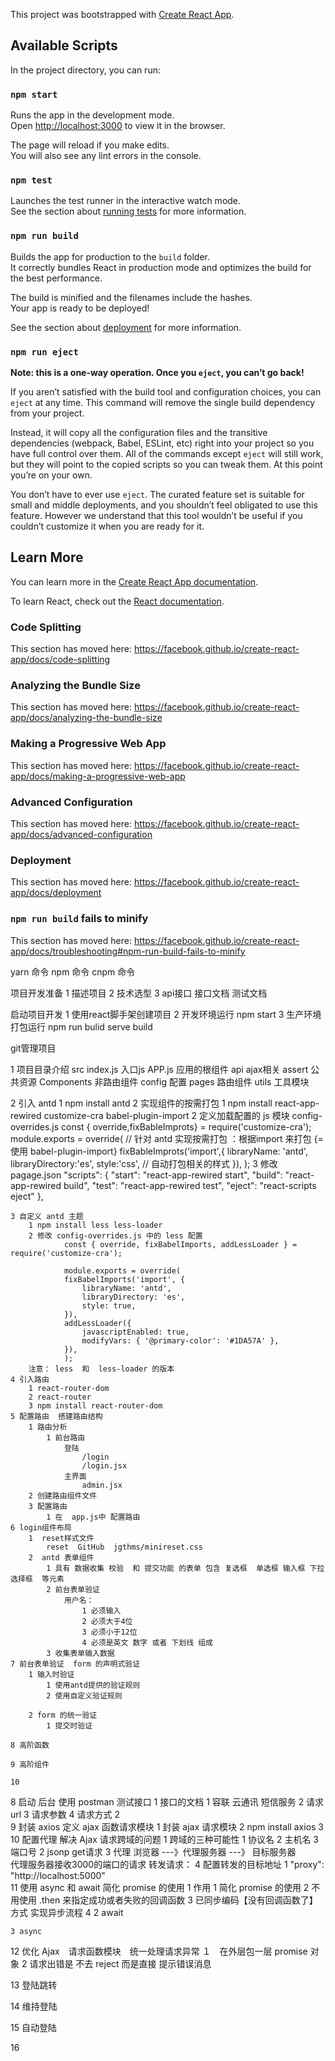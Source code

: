This project was bootstrapped with [Create React App](https://github.com/facebook/create-react-app).

## Available Scripts

In the project directory, you can run:

### `npm start`

Runs the app in the development mode.<br />
Open [http://localhost:3000](http://localhost:3000) to view it in the browser.

The page will reload if you make edits.<br />
You will also see any lint errors in the console.

### `npm test`

Launches the test runner in the interactive watch mode.<br />
See the section about [running tests](https://facebook.github.io/create-react-app/docs/running-tests) for more information.

### `npm run build`

Builds the app for production to the `build` folder.<br />
It correctly bundles React in production mode and optimizes the build for the best performance.

The build is minified and the filenames include the hashes.<br />
Your app is ready to be deployed!

See the section about [deployment](https://facebook.github.io/create-react-app/docs/deployment) for more information.

### `npm run eject`

**Note: this is a one-way operation. Once you `eject`, you can’t go back!**

If you aren’t satisfied with the build tool and configuration choices, you can `eject` at any time. This command will remove the single build dependency from your project.

Instead, it will copy all the configuration files and the transitive dependencies (webpack, Babel, ESLint, etc) right into your project so you have full control over them. All of the commands except `eject` will still work, but they will point to the copied scripts so you can tweak them. At this point you’re on your own.

You don’t have to ever use `eject`. The curated feature set is suitable for small and middle deployments, and you shouldn’t feel obligated to use this feature. However we understand that this tool wouldn’t be useful if you couldn’t customize it when you are ready for it.

## Learn More

You can learn more in the [Create React App documentation](https://facebook.github.io/create-react-app/docs/getting-started).

To learn React, check out the [React documentation](https://reactjs.org/).

### Code Splitting

This section has moved here: https://facebook.github.io/create-react-app/docs/code-splitting

### Analyzing the Bundle Size

This section has moved here: https://facebook.github.io/create-react-app/docs/analyzing-the-bundle-size

### Making a Progressive Web App

This section has moved here: https://facebook.github.io/create-react-app/docs/making-a-progressive-web-app

### Advanced Configuration

This section has moved here: https://facebook.github.io/create-react-app/docs/advanced-configuration

### Deployment

This section has moved here: https://facebook.github.io/create-react-app/docs/deployment

### `npm run build` fails to minify

This section has moved here: https://facebook.github.io/create-react-app/docs/troubleshooting#npm-run-build-fails-to-minify


yarn 命令
npm 命令
cnpm 命令

项目开发准备
    1 描述项目
    2 技术选型
    3 api接口  接口文档  测试文档


启动项目开发
1 使用react脚手架创建项目
2 开发环境运行  npm start
3 生产环境 打包运行  npm run bulid  serve build

git管理项目



1 项目目录介绍
src 
    index.js   入口js
    APP.js     应用的根组件
    api        ajax相关
    assert     公共资源
    Components 非路由组件
    config     配置
    pages      路由组件
    utils      工具模块


2 引入 antd
    1 npm install antd
    2 实现组件的按需打包
        1  npm install react-app-rewired customize-cra  babel-plugin-import
        2 定义加载配置的 js 模块  config-overrides.js
            const { override,fixBableImprots} = require('customize-cra');
            module.exports = override(
                // 针对 antd 实现按需打包 ：根据import 来打包 {=使用 babel-plugin-import}
                fixBableImprots('import',{
                    libraryName: 'antd',
                    libraryDirectory:'es',
                    style:'css',  // 自动打包相关的样式
                }),
            );
        3 修改 pagage.json
            "scripts": {
            "start": "react-app-rewired start",
            "build": "react-app-rewired build",
            "test": "react-app-rewired test",
            "eject": "react-scripts eject"
            },

    3 自定义 antd 主题
        1 npm install less less-loader
        2 修改 config-overrides.js 中的 less 配置
                const { override, fixBabelImports, addLessLoader } = require('customize-cra');
 
                module.exports = override(
                fixBabelImports('import', {
                    libraryName: 'antd',
                    libraryDirectory: 'es',
                    style: true,
                }),
                addLessLoader({
                    javascriptEnabled: true,
                    modifyVars: { '@primary-color': '#1DA57A' },
                }),
                );
        注意： less  和  less-loader 的版本     
    4 引入路由
        1 react-router-dom
        2 react-router
        3 npm install react-router-dom
    5 配置路由  搭建路由结构
        1 路由分析
            1 前台路由
                登陆
                    /login
                    /login.jsx
                主界面
                    admin.jsx
        2 创建路由组件文件
        3 配置路由
            1 在  app.js中 配置路由
    6 login组件布局
        1  reset样式文件
            reset  GitHub  jgthms/minireset.css
        2  antd 表单组件
            1 具有 数据收集 校验  和 提交功能 的表单 包含 复选框  单选框 输入框 下拉选择框  等元素
            2 前台表单验证
                用户名：
                    1 必须输入
                    2 必须大于4位
                    3 必须小于12位
                    4 必须是英文 数字 或者 下划线 组成
            3 收集表单输入数据
    7 前台表单验证  form 的声明式验证
        1 输入时验证
            1 使用antd提供的验证规则
            2 使用自定义验证规则

        2 form 的统一验证
            1 提交时验证

    8 高阶函数

    9 高阶组件

    10



8 启动 后台  使用  postman 测试接口
    1 接口的文档
        1 容联  云通讯  短信服务
        2 请求url
        3 请求参数
        4 请求方式
    2     
9 封装 axios 定义 ajax 函数请求模块
    1 封装 ajax 请求模块
    2 npm install axios
    3 
10 配置代理 解决 Ajax 请求跨域的问题
    1 跨域的三种可能性
         1 协议名
         2 主机名
         3 端口号
    2 jsonp get请求
    3 代理
             浏览器 ---》代理服务器  ---》 目标服务器   
                        代理服务器接收3000的端口的请求
                        转发请求：
    4 配置转发的目标地址
        1 "proxy": "http://localhost:5000"                    
11 使用  async 和 await 简化 promise 的使用
    1 作用
        1 简化 promise 的使用
        2 不用使用  .then 来指定成功或者失败的回调函数
        3 已同步编码【没有回调函数了】方式 实现异步流程
        4 
    2 await

    3 async 
12  优化 Ajax　请求函数模块　统一处理请求异常
    １　在外层包一层 promise 对象
    2 请求出错是 不去 reject 而是直接 提示错误消息

13  登陆跳转  

14 维持登陆

15 自动登陆

16 


